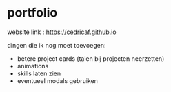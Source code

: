 # portfolio


website link : https://cedricaf.github.io

dingen die ik nog moet toevoegen:
- betere project cards (talen bij projecten neerzetten)
- animations
- skills laten zien
- eventueel modals gebruiken
